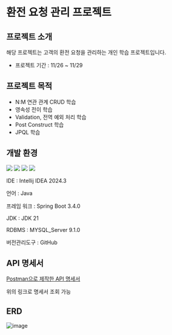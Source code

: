 # 환전 요청 관리 프로젝트

## 프로젝트 소개

해당 프로젝트는 고객의 환전 요청을 관리하는 개인 학습 프로젝트입니다.

- 프로젝트 기간 : 11/26 ~ 11/29

## 프로젝트 목적

- N:M 연관 관계 CRUD 학습
- 영속성 전이 학습
- Validation, 전역 예외 처리 학습
- Post Construct 학습
- JPQL 학습

## 개발 환경

<img src="https://img.shields.io/badge/java-007396?style=for-the-badge&logo=java&logoColor=white"> <img src="https://img.shields.io/badge/springboot-6DB33F?style=for-the-badge&logo=Spring&logoColor=white"> <img src="https://img.shields.io/badge/mysql-4479A1?style=for-the-badge&logo=mysql&logoColor=white"> <img src="https://img.shields.io/badge/github-181717?style=for-the-badge&logo=github&logoColor=white">

IDE : Intellij IDEA 2024.3

언어 : Java

프레임 워크 : Spring Boot 3.4.0

JDK : JDK 21

RDBMS : MYSQL_Server 9.1.0

버전관리도구 : GitHub

## API 명세서

[Postman으로 제작한 API 명세서](https://documenter.getpostman.com/view/39565996/2sAYBXBrBZ)

위의 링크로 명세서 조회 가능

## ERD

![image](https://github.com/user-attachments/assets/8285a120-647d-4b66-be68-a01d4a1d38ff)
